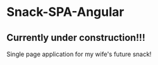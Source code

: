 # Snack-SPA-Angular
## Currently under construction!!!
Single page application for my wife's future snack!
